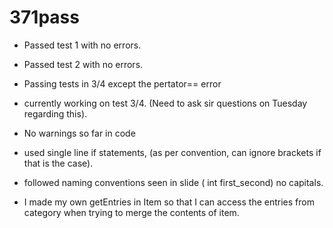 # 371pass
- Passed test 1 with no errors.
- Passed test 2 with no errors.
- Passing tests in 3/4 except the pertator== error
- currently working on test 3/4. (Need to ask sir questions on Tuesday regarding this).
- No warnings so far in code
- used single line if statements, (as per convention, can ignore brackets if that is the case).
- followed naming conventions seen in slide ( int first_second) no capitals.

- I made my own getEntries in Item so that I can access the entries from category when
trying to merge the contents of item.